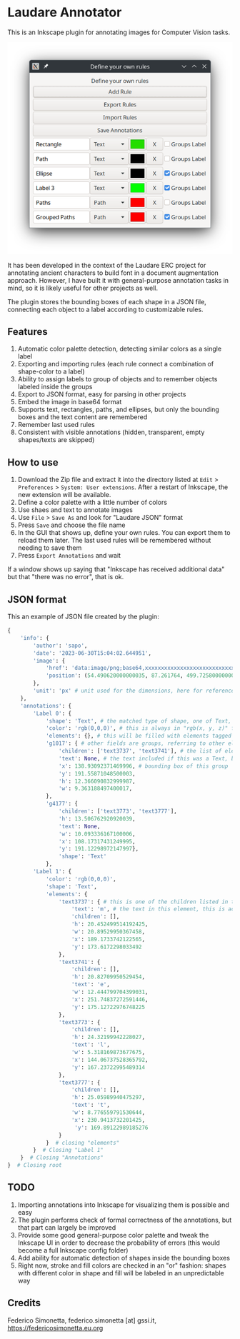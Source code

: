 # Laudare Annotator

This is an Inkscape plugin for annotating images for Computer Vision tasks.

<p align="center">
    <img src="./_static/Screenshot-v0.2.png" alt="Screenshot">
</p>

It has been developed in the context of the Laudare ERC project for annotating ancient
characters to build font in a document augmentation approach. However, I have built it
with general-purpose annotation tasks in mind, so it is likely useful for other projects
as well.

The plugin stores the bounding boxes of each shape in a JSON file, connecting each
object to a label according to customizable rules.

## Features

1. Automatic color palette detection, detecting similar colors as a single label
2. Exporting and importing rules (each rule connect a combination of shape-color to a
   label)
3. Ability to assign labels to group of objects and to remember objects labeled inside
   the groups
4. Export to JSON format, easy for parsing in other projects
5. Embed the image in base64 format
6. Supports text, rectangles, paths, and ellipses, but only the bounding boxes and the
   text content are remembered
7. Remember last used rules
8. Consistent with visible annotations (hidden, transparent, empty shapes/texts are
   skipped)

## How to use

1. Download the Zip file and extract it into the directory listed at `Edit` > `Preferences` > `System: User extensions`. After a restart of Inkscape, the new extension will be available.
2. Define a color palette with a little number of colors
3. Use shaes and text to annotate images
4. Use `File` > `Save As` and look for "Laudare JSON" format
5. Press `Save` and choose the file name
6. In the GUI that shows up, define your own rules. You can export them to reload them
   later. The last used rules will be remembered without needing to save them
7. Press `Export Annotations` and wait

If a window shows up saying that "Inkscape has received additional data" but that "there
was no error", that is ok.

## JSON format

This an example of JSON file created by the plugin:

```python
{
    'info': {
        'author': 'sapo',
        'date': '2023-06-30T15:04:02.644951',
        'image': {
            'href': 'data:image/png;base64,xxxxxxxxxxxxxxxxxxxxxxxxxxxxxxxxxxxxxxxxxxxxxxxx' # or the link to the image if you link it in inkscape instead of embedding it
            'position': (54.490620000000035, 87.261764, 499.72580000000005, 651.9024) # position of the image in the viewport: x, y, h, w
        },
        'unit': 'px' # unit used for the dimensions, here for reference, but it is and will always be in 'px', meaning "pixel"
    },
    'annotations': {
        'Label 0': {
            'shape': 'Text', # the matched type of shape, one of Text, Path, Rectangle, Ellipse
            'color': 'rgb(0,0,0)', # this is always in "rgb(x, y, z)" format
            'elements': {}, # this will be filled with elements tagged with "Label 0"
            'g1017': { # other fields are groups, referring to other elements
                'children': ['text3737', 'text3741'], # the list of elements in the group
                'text': None, # the text included if this was a Text, but it's a group...
                'x': 138.93092371469996, # bounding box of this group
                'y': 191.55871048500003,
                'h': 12.366090832999987,
                'w': 9.363188497400017,
            },
            'g4177': {
                'children': ['text3773', 'text3777'],
                'h': 13.506762920920039,
                'text': None,
                'w': 10.093336167100006,
                'x': 108.17317431249995,
                'y': 191.12298972147997},
                'shape': 'Text'
            },
        'Label 1': {
            'color': 'rgb(0,0,0)',
            'shape': 'Text',
            'elements': {
                'text3737': { # this is one of the children listed in the above groups!
                    'text': 'm', # the text in this element, this is actually only one letter!
                    'children': [],
                    'h': 20.452499514192425,
                    'w': 20.89529950367458,
                    'x': 189.1733742122565,
                    'y': 173.6172298033492
                },
                'text3741': {
                    'children': [],
                    'h': 20.82709950529454,
                    'text': 'e',
                    'w': 12.444799704399031,
                    'x': 251.74837272591446,
                    'y': 175.12722976748225
                },
                'text3773': {
                    'children': [],
                    'h': 24.32199942228027,
                    'text': 'l',
                    'w': 5.318169873677675,
                    'x': 144.06737528365792,
                    'y': 167.23722995489314
                },
                'text3777': {
                    'children': [],
                    'h': 25.05989940475297,
                    'text': 't',
                    'w': 8.776559791530644,
                    'x': 230.9413732201425,
                     'y': 169.89122989185276
                }
            }  # closing "elements"
        }  # Closing "Label 1"
    }  # Closing "Annotations"
}  # Closing root
```

## TODO

1. Importing annotations into Inkscape for visualizing them is possible and easy
2. The plugin performs check of formal correctness of the annotations, but that part can
   largely be improved
3. Provide some good general-purpose color palette and tweak the Inkscape UI in order to
   decrease the probability of errors (this would become a full Inkscape config folder)
4. Add ability for automatic detection of shapes inside the bounding boxes
5. Right now, stroke and fill colors are checked in an "or" fashion: shapes with different
   color in shape and fill will be labeled in an unpredictable way

## Credits

Federico Simonetta, federico.simonetta [at] gssi.it, https://federicosimonetta.eu.org
